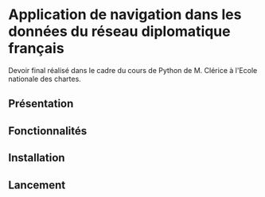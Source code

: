# Application de navigation dans les données du réseau diplomatique français

Devoir final réalisé dans le cadre du cours de Python de M. Clérice à l'Ecole nationale des chartes.

## Présentation

## Fonctionnalités

## Installation

## Lancement



